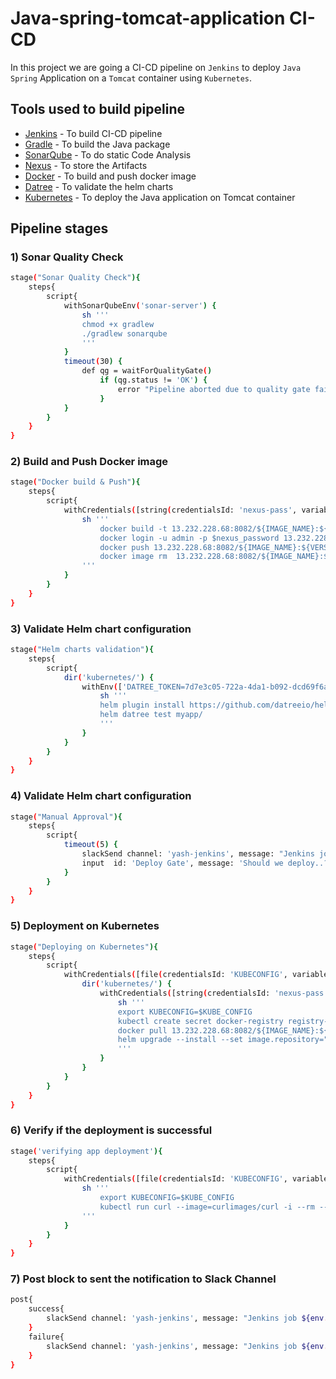 # Java-spring-tomcat-application CI-CD

In this project we are going a CI-CD pipeline on ```Jenkins``` to deploy ```Java Spring``` Application on a ```Tomcat``` container using ```Kubernetes```.

## Tools used to build pipeline

- [Jenkins](https://www.jenkins.io/) - To build CI-CD pipeline
- [Gradle](https://gradle.org/) - To build the Java package 
- [SonarQube](https://www.sonarqube.org/) - To do static Code Analysis
- [Nexus](https://www.sonatype.com/) - To store the Artifacts
- [Docker](https://www.docker.com/) - To build and push docker image 
- [Datree](https://www.datree.io/) - To validate the helm charts
- [Kubernetes](https://kubernetes.io/) - To deploy the Java application on Tomcat container

## Pipeline stages

### 1) Sonar Quality Check
```sh
stage("Sonar Quality Check"){
    steps{
        script{
            withSonarQubeEnv('sonar-server') {
                sh '''
                chmod +x gradlew
                ./gradlew sonarqube
                '''
            }
            timeout(30) {
                def qg = waitForQualityGate()
                    if (qg.status != 'OK') {
                        error "Pipeline aborted due to quality gate failure: ${qg.status}"
                    }
            }
        }  
    }
}
```
### 2) Build and Push Docker image
```sh
stage("Docker build & Push"){
    steps{
        script{
            withCredentials([string(credentialsId: 'nexus-pass', variable: 'nexus_password')]) {
                sh '''
                    docker build -t 13.232.228.68:8082/${IMAGE_NAME}:${VERSION} .
                    docker login -u admin -p $nexus_password 13.232.228.68:8082
                    docker push 13.232.228.68:8082/${IMAGE_NAME}:${VERSION}
                    docker image rm  13.232.228.68:8082/${IMAGE_NAME}:${VERSION}
                '''
            }
        }  
    }
}
```
### 3) Validate Helm chart configuration
```sh
stage("Helm charts validation"){
    steps{
        script{
            dir('kubernetes/') {
                withEnv(['DATREE_TOKEN=7d7e3c05-722a-4da1-b092-dcd69f6a31ff']) {
                    sh '''
                    helm plugin install https://github.com/datreeio/helm-datree || true
                    helm datree test myapp/
                    '''
                }
            }
        }
    } 
}
```
### 4) Validate Helm chart configuration
```sh
stage("Manual Approval"){
    steps{
        script{
            timeout(5) {
                slackSend channel: 'yash-jenkins', message: "Jenkins job ${env.JOB_NAME}, Build Number: ${env.BUILD_NUMBER}. Please go to the build url and approve the deployment request..! Build Url: ${env.BUILD_URL}", teamDomain: 'yash-ybc8444', tokenCredentialId: 'slack-token'
                input  id: 'Deploy Gate', message: 'Should we deploy..? ', ok: 'Yes, we should...!'
            }
        }
    }  
}
```
### 5) Deployment on Kubernetes
```sh
stage("Deploying on Kubernetes"){
    steps{
        script{
            withCredentials([file(credentialsId: 'KUBECONFIG', variable: 'KUBE_CONFIG')]) {
                dir('kubernetes/') {
                    withCredentials([string(credentialsId: 'nexus-pass', variable: 'nexus_password')]) {
                        sh '''
                        export KUBECONFIG=$KUBE_CONFIG
                        kubectl create secret docker-registry registry-secret --docker-server=13.232.228.68:8082 --docker-username=admin --docker-password=$nexus_password --dry-run=client -o yaml | kubectl apply -f - 
                        docker pull 13.232.228.68:8082/${IMAGE_NAME}:${VERSION}
                        helm upgrade --install --set image.repository="13.232.228.68:8082/${IMAGE_NAME}" --set image.tag="${VERSION}"  myspringapp myapp/
                        '''
                    }
                }
            }
        }
    }  
}
```
### 6) Verify if the deployment is successful 
```sh
stage('verifying app deployment'){
    steps{
        script{
            withCredentials([file(credentialsId: 'KUBECONFIG', variable: 'KUBE_CONFIG')]) {
                sh '''
                    export KUBECONFIG=$KUBE_CONFIG
                    kubectl run curl --image=curlimages/curl -i --rm --restart=Never -- curl myspringapp-myapp:8080
                '''
            }   
        }
    }
} 
```
### 7) Post block to sent the notification to Slack Channel 
```sh
post{
    success{
        slackSend channel: 'yash-jenkins', message: "Jenkins job ${env.JOB_NAME}, Build Number: ${env.BUILD_NUMBER} has SUCCEDED..! Build Url: ${env.BUILD_URL}, Build Result: ${currentBuild.result}" , teamDomain: 'yash-ybc8444', tokenCredentialId: 'slack-token'
    }
    failure{
        slackSend channel: 'yash-jenkins', message: "Jenkins job ${env.JOB_NAME}, Build Number: ${env.BUILD_NUMBER} has FAILED..!  Build Url: ${env.BUILD_URL}, Build Result: ${currentBuild.result}" , teamDomain: 'yash-ybc8444', tokenCredentialId: 'slack-token'
    }
}
```



